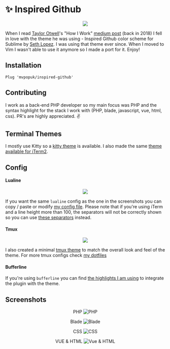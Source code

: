 
# ✨ Inspired Github

<p align="center">
  <img src="/screenshots/php.png" />
</p>

When I read [Taylor Otwell](https://github.com/taylorotwell)'s "How I Work" [medium post](https://medium.com/@taylorotwell/how-i-work-october-2018-edition-e66a09931e7f) (back in 2018) I fell in love with the theme he was using - Inspired Github color scheme for Sublime by [Seth Lopez](https://github.com/sethlopezme). I was using that theme ever since. When I moved to Vim I wasn't able to use it anymore so I made a port for it. Enjoy!

## Installation

```
Plug 'mvpopuk/inspired-github'
```

## Contributing

I work as a back-end PHP developer so my main focus was PHP and the syntax highlight for the stack I work with (PHP, blade, javascript, vue, html, css). PR's are highly appreciated. ✌

## Terminal Themes
I mostly use Kitty so a [kitty theme](/inspired-github.conf) is available. I also made the same [theme available for iTerm2](inspired-github.itermcolors). 

## Config

#### Lualine

<p align="center">
  <img src="/screenshots/lualine.png" />
</p>

If you want the same `lualine` config as the one in the screenshots you can copy / paste or modify [my config file](/config/lualine.lua). Please note that if you're using iTerm and a line height more than 100, the separators will not be correctly shown so you can use [these separators](https://github.com/mvpopuk/inspired-github.vim/blob/main/config/lualine.lua#L51) instead.

#### Tmux

<p align="center">
  <img src="/screenshots/tmux.png" />
</p>

I also created a minimal [tmux theme](inspired_github.tmux.conf) to match the overall look and feel of the theme. For more tmux configs check [my dotfiles](https://github.com/mvpopuk/dotfiles/blob/main/tmux/.tmux.conf)

#### Bufferline

If you're using `bufferline` you can find [the highlights I am using](https://github.com/mvpopuk/inspired-github.vim/blob/main/config/bufferline.lua#L33) to integrate the plugin with the theme.

## Screenshots

<p align="center">
  <span>PHP</span>
  <img src="/screenshots/php.png" alt="PHP" />
</p>

<p align="center">
  <span>Blade</span>
  <img src="/screenshots/blade.png" alt="Blade" />
</p>

<p align="center">
  <span>CSS</span>
  <img src="/screenshots/css.png" alt="CSS" />
</p>

<p align="center">
  <span>VUE & HTML</span>
  <img src="/screenshots/vue.png" alt="Vue & HTML" />
</p>

